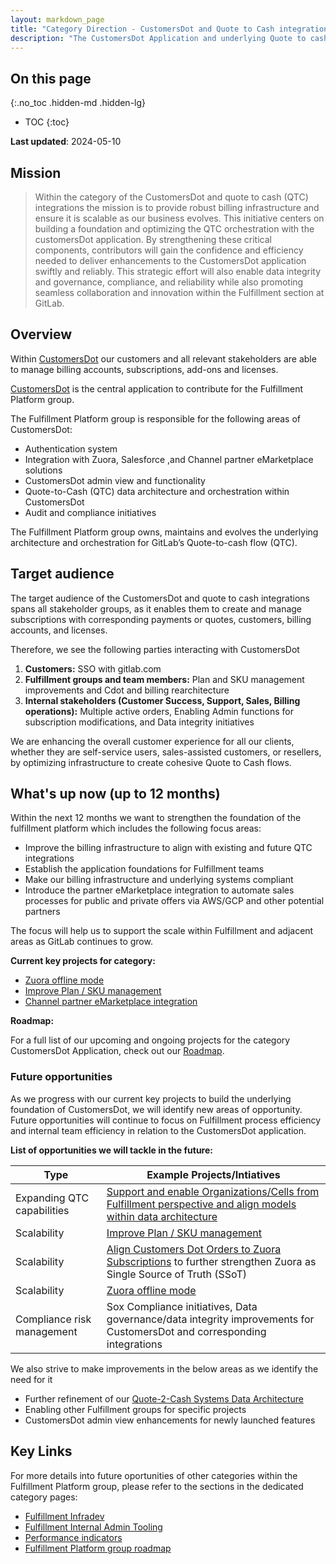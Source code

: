 ```yaml
---
layout: markdown_page
title: "Category Direction - CustomersDot and Quote to Cash integrations"
description: "The CustomersDot Application and underlying Quote to cash integrations strategy page belongs to the Fulfillment Platform group of the Fulfillment section."
---
```


## On this page
{:.no_toc .hidden-md .hidden-lg}

- TOC
{:toc}

<link rel="stylesheet" type="text/css" href="/stylesheets/biztech.css" />

 **Last updated**: 2024-05-10

## Mission

> Within the category of the CustomersDot and quote to cash (QTC) integrations the mission is to provide robust billing infrastructure and ensure it is scalable as our business evolves. This initiative centers on building a foundation and optimizing the QTC orchestration with the customersDot application. By strengthening these critical components, contributors will gain the confidence and efficiency needed to deliver enhancements to the CustomersDot application swiftly and reliably. This strategic effort will also enable data integrity and governance, compliance, and reliability while also promoting seamless collaboration and innovation within the Fulfillment section at GitLab.

## Overview

Within [CustomersDot](https://gitlab.com/gitlab-org/customers-gitlab-com/) our customers and all relevant stakeholders are able to manage billing accounts, subscriptions, add-ons and licenses.

[CustomersDot](https://gitlab.com/gitlab-org/customers-gitlab-com/) is the central application to contribute for the Fulfillment Platform group.

The Fulfillment Platform group is responsible for the following areas of CustomersDot:

- Authentication system 
- Integration with Zuora, Salesforce ,and Channel partner eMarketplace solutions
- CustomersDot admin view and functionality
- Quote-to-Cash (QTC) data architecture and orchestration within CustomersDot
- Audit and compliance initiatives

The Fulfillment Platform group owns, maintains and evolves the underlying architecture and orchestration for GitLab’s Quote-to-cash flow (QTC).

## Target audience

The target audience of the CustomersDot and quote to cash integrations spans all stakeholder groups, as it enables them to create and manage subscriptions with corresponding payments or quotes, customers, billing accounts, and licenses.

Therefore, we see the following parties interacting with CustomersDot
1. **Customers:** SSO with gitlab.com 
2. **Fulfillment groups and team members:** Plan and SKU management improvements and Cdot and billing rearchitecture 
3. **Internal stakeholders (Customer Success, Support, Sales, Billing operations):** Multiple active orders, Enabling Admin functions for subscription modifications, and Data integrity initiatives 


We are enhancing the overall customer experience for all our clients, whether they are self-service users, sales-assisted customers, or resellers, by optimizing infrastructure to create cohesive Quote to Cash flows.

## What's up now (up to 12 months)

Within the next 12 months we want to strengthen the foundation of the fulfillment platform which includes the following focus areas:

- Improve the billing infrastructure to align with existing and future QTC integrations
- Establish the application foundations for Fulfillment teams
- Make our billing infrastructure and underlying systems compliant 
- Introduce the partner eMarketplace integration to automate sales processes for public and private offers via AWS/GCP and other potential partners

The focus will help us to support the scale within Fulfillment and adjacent areas as GitLab continues to grow.

**Current key projects for category:**

- [Zuora offline mode](https://gitlab.com/groups/gitlab-org/-/epics/11840)
- [Improve Plan / SKU management](https://gitlab.com/groups/gitlab-org/-/epics/6579)
- [Channel partner eMarketplace integration](https://gitlab.com/groups/gitlab-org/-/epics/12188)

**Roadmap:**

For a full list of our upcoming and ongoing projects for the category CustomersDot Application, check out our [Roadmap](https://gitlab.com/groups/gitlab-org/-/roadmap?state=opened&sort=end_date_asc&layout=QUARTERS&timeframe_range_type=THREE_YEARS&label_name[]=Fulfillment+Roadmap&label_name[]=group::fulfillment+platform&label_name[]=Category:CustomersDot+Application&progress=COUNT&show_progress=true&show_milestones=false&milestones_type=GROUP&show_labels=false).

### Future opportunities

As we progress with our current key projects to build the underlying foundation of CustomersDot, we will identify new areas of opportunity. Future opportunities will continue to focus on Fulfillment process efficiency and internal team efficiency in relation to the CustomersDot application.

**List of opportunities we will tackle in the future:**

| Type | Example Projects/Intiatives |
| ------ | ------ |
| Expanding QTC capabilities |    [Support and enable Organizations/Cells from Fulfillment perspective and align models within data architecture](https://gitlab.com/groups/gitlab-org/-/epics/9885)    |
| Scalability |  [Improve Plan / SKU management](https://gitlab.com/groups/gitlab-org/-/epics/6579)      |
| Scalability | [Align Customers Dot Orders to Zuora Subscriptions](https://gitlab.com/groups/gitlab-org/-/epics/9748) to further strengthen Zuora as Single Source of Truth (SSoT) | 
| Scalability | [Zuora offline mode](https://gitlab.com/groups/gitlab-org/-/epics/11840)
| Compliance risk management | Sox Compliance initiatives, Data governance/data integrity improvements for CustomersDot and corresponding integrations |

We also strive to make improvements in the below areas as we identify the need for it
- Further refinement of our [Quote-2-Cash Systems Data Architecture](https://about.gitlab.com/company/quote-to-cash/#q2c-system-architecture)
- Enabling other Fulfillment groups for specific projects
- CustomersDot admin view enhancements for newly launched features

## Key Links

For more details into future oportunities of other categories within the Fulfillment Platform group, please refer to the sections in the dedicated category pages:
- [Fulfillment Infradev](/direction/fulfillment/fulfillment-infrastructure/)
- [Fulfillment Internal Admin Tooling](/direction/fulfillment/fulfillment-admin-tooling/)
- [Performance indicators](https://internal.gitlab.com/handbook/company/performance-indicators/product/fulfillment-section/#fulfillment-platform---general-availability-through-slis-and-error-budgets)
- [Fulfillment Platform group roadmap](https://gitlab.com/groups/gitlab-org/-/roadmap?state=opened&sort=start_date_asc&layout=QUARTERS&timeframe_range_type=THREE_YEARS&label_name[]=Fulfillment+Roadmap&label_name[]=group::fulfillment+platform&progress=COUNT&show_progress=true&show_milestones=false&milestones_type=GROUP&show_labels=false)

